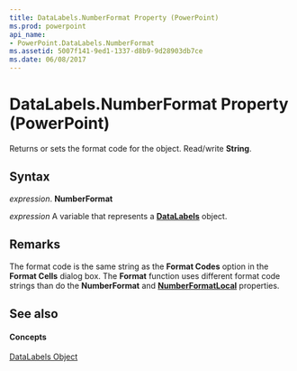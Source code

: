 ```yaml
---
title: DataLabels.NumberFormat Property (PowerPoint)
ms.prod: powerpoint
api_name:
- PowerPoint.DataLabels.NumberFormat
ms.assetid: 5007f141-9ed1-1337-d8b9-9d28903db7ce
ms.date: 06/08/2017
---
```



# DataLabels.NumberFormat Property (PowerPoint)

Returns or sets the format code for the object. Read/write  **String**.


## Syntax

 _expression_. **NumberFormat**

 _expression_ A variable that represents a **[DataLabels](datalabels-object-powerpoint.md)** object.


## Remarks

The format code is the same string as the  **Format Codes** option in the **Format Cells** dialog box. The **Format** function uses different format code strings than do the **NumberFormat** and **[NumberFormatLocal](datalabels-numberformatlocal-property-powerpoint.md)** properties.


## See also


#### Concepts


[DataLabels Object](datalabels-object-powerpoint.md)


